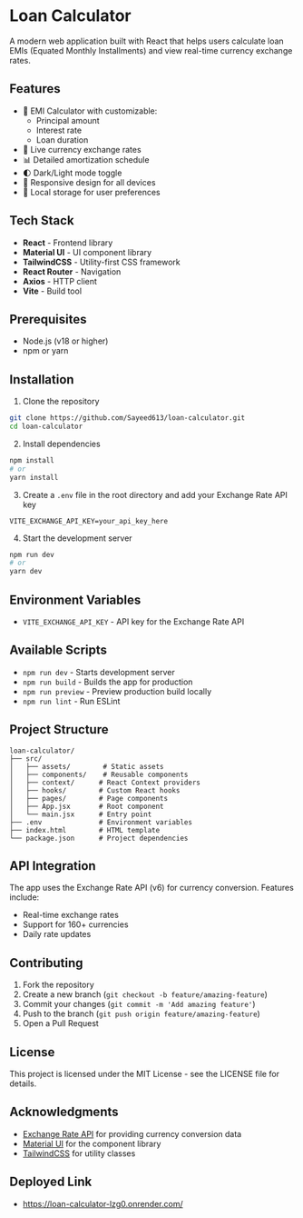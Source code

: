 # Loan Calculator

A modern web application built with React that helps users calculate loan EMIs (Equated Monthly Installments) and view real-time currency exchange rates.

## Features

- 🧮 EMI Calculator with customizable:
  - Principal amount
  - Interest rate
  - Loan duration
- 💱 Live currency exchange rates
- 📊 Detailed amortization schedule
- 🌓 Dark/Light mode toggle
- 📱 Responsive design for all devices
- 💾 Local storage for user preferences

## Tech Stack

- **React** - Frontend library
- **Material UI** - UI component library
- **TailwindCSS** - Utility-first CSS framework
- **React Router** - Navigation
- **Axios** - HTTP client
- **Vite** - Build tool

## Prerequisites

- Node.js (v18 or higher)
- npm or yarn

## Installation

1. Clone the repository
```bash
git clone https://github.com/Sayeed613/loan-calculator.git
cd loan-calculator
```

2. Install dependencies
```bash
npm install
# or
yarn install
```

3. Create a `.env` file in the root directory and add your Exchange Rate API key
```env
VITE_EXCHANGE_API_KEY=your_api_key_here
```

4. Start the development server
```bash
npm run dev
# or
yarn dev
```

## Environment Variables

- `VITE_EXCHANGE_API_KEY` - API key for the Exchange Rate API

## Available Scripts

- `npm run dev` - Starts development server
- `npm run build` - Builds the app for production
- `npm run preview` - Preview production build locally
- `npm run lint` - Run ESLint

## Project Structure

```
loan-calculator/
├── src/
│   ├── assets/        # Static assets
│   ├── components/    # Reusable components
│   ├── context/      # React Context providers
│   ├── hooks/        # Custom React hooks
│   ├── pages/        # Page components
│   ├── App.jsx       # Root component
│   └── main.jsx      # Entry point
├── .env              # Environment variables
├── index.html        # HTML template
└── package.json      # Project dependencies
```

## API Integration

The app uses the Exchange Rate API (v6) for currency conversion. Features include:
- Real-time exchange rates
- Support for 160+ currencies
- Daily rate updates

## Contributing

1. Fork the repository
2. Create a new branch (`git checkout -b feature/amazing-feature`)
3. Commit your changes (`git commit -m 'Add amazing feature'`)
4. Push to the branch (`git push origin feature/amazing-feature`)
5. Open a Pull Request

## License

This project is licensed under the MIT License - see the LICENSE file for details.

## Acknowledgments

- [Exchange Rate API](https://www.exchangerate-api.com/) for providing currency conversion data
- [Material UI](https://mui.com/) for the component library
- [TailwindCSS](https://tailwindcss.com/) for utility classes

## Deployed Link
- https://loan-calculator-lzg0.onrender.com/